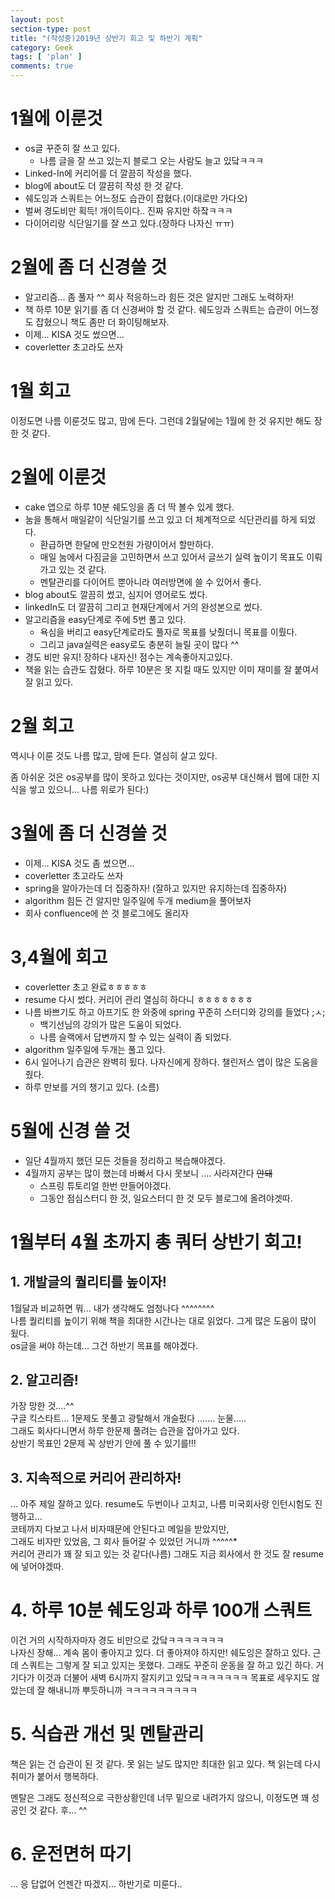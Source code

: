 ```yaml
---
layout: post
section-type: post
title: "(작성중)2019년 상반기 회고 및 하반기 계획"
category: Geek
tags: [ 'plan' ]
comments: true
---
```


# 1월에 이룬것
- os글 꾸준히 잘 쓰고 있다.
  - 나름 글을 잘 쓰고 있는지 블로그 오는 사람도 늘고 있닼ㅋㅋㅋ
- Linked-In에 커리어를 더 깔끔히 작성을 했다.
- blog에 about도 더 깔끔히 작성 한 것 같다.
- 쉐도잉과 스쿼트는 어느정도 습관이 잡혔다.(이대로만 가다오)
- 벌써 경도비만 획득! 개이득이다.. 진짜 유지만 하잨ㅋㅋㅋ
- 다이어리랑 식단일기를 잘 쓰고 있다.(장하다 나자신 ㅠㅠ)

# 2월에 좀 더 신경쓸 것
- 알고리즘... 좀 풀자 ^^ 회사 적응하느라 힘든 것은 알지만 그래도 노력하자!
- 책 하루 10분 읽기를 좀 더 신경써야 할 것 같다. 쉐도잉과 스쿼트는 습관이 어느정도 잡혔으니 책도 좀만 더 화이팅해보자.
- 이제... KISA 것도 썼으면...
- coverletter 초고라도 쓰자

# 1월 회고
이정도면 나름 이룬것도 많고, 맘에 든다.
그런데 2월달에는 1월에 한 것 유지만 해도 장한 것 같다.

# 2월에 이룬것
- cake 앱으로 하루 10분 쉐도잉을 좀 더 딱 볼수 있게 했다.
- 눔을 통해서 매일같이 식단일기를 쓰고 있고 더 체계적으로 식단관리를 하게 되었다.
  - 환급하면 한달에 만오천원 가량이어서 할만하다.
  - 매일 눔에서 다짐글을 고민하면서 쓰고 있어서 글쓰기 실력 높이기 목표도 이뤄가고 있는 것 같다.
  - 멘탈관리를 다이어트 뿐아니라 여러방면에 쓸 수 있어서 좋다.
- blog about도 깔끔히 썼고, 심지어 영어로도 썼다.
- linkedIn도 더 깔끔히 그리고 현재단계에서 거의 완성본으로 썼다.
- 알고리즘을 easy단계로 주에 5번 풀고 있다.
  - 욕심을 버리고 easy단계로라도 풀자로 목표를 낮췄더니 목표를 이뤘다.
  - 그리고 java실력은 easy로도 충분히 늘릴 곳이 많다 ^^
- 경도 비만 유지! 장하다 내자신! 점수는 계속좋아지고있다.
- 책을 읽는 습관도 잡혔다. 하루 10분은 못 지킬 때도 있지만 이미 재미를 잘 붙여서 잘 읽고 있다.

# 2월 회고
역시나 이룬 것도 나름 많고, 맘에 든다.
열심히 살고 있다.

좀 아쉬운 것은 os공부를 많이 못하고 있다는 것이지만, os공부 대신해서 웹에 대한 지식을 쌓고 있으니...
나름 위로가 된다:)

# 3월에 좀 더 신경쓸 것
- 이제... KISA 것도 좀 썼으면...
- coverletter 초고라도 쓰자
- spring을 알아가는데 더 집중하자! (잘하고 있지만 유지하는데 집중하자)
- algorithm 힘든 건 알지만 일주일에 두개 medium을 풀어보자
- 회사 confluence에 쓴 것 블로그에도 올리자

# 3,4월에 회고
- coverletter 초고 완료ㅎㅎㅎㅎㅎ
- resume 다시 썼다. 커리어 관리 열심히 하다니 ㅎㅎㅎㅎㅎㅎㅎ
- 나름 바쁘기도 하고 아프기도 한 와중에 spring 꾸준히 스터디와 강의를 들었다 ;ㅅ;
  - 백기선님의 강의가 많은 도움이 되었다.
  - 나름 슬랙에서 답변까지 할 수 있는 실력이 좀 되었다.
- algorithm 일주일에 두개는 풀고 있다.
- 6시 일어나기 습관은 완벽히 됬다. 나자신에게 장하다. 챌린저스 앱이 많은 도움을 줬다.
- 하루 만보를 거의 챙기고 있다. (소름)

# 5월에 신경 쓸 것
- 일단 4월까지 했던 모든 것들을 정리하고 복습해야겠다.
- 4월까지 공부는 많이 했는데 바빠서 다시 못보니 .... 사라져간다 ~~안돼~~
  - 스프링 튜토리얼 한번 만들어야겠다.
  - 그동안 점심스터디 한 것, 일요스터디 한 것 모두 블로그에 올려야겟따.


# 1월부터 4월 초까지 총 쿼터 상반기 회고!
## 1. 개발글의 퀄리티를 높이자!
1월달과 비교하면 뭐... 내가 생각해도 엄청나다 ^^^^^^^^  
나름 퀄리티를 높이기 위해 책을 최대한 시간나는 대로 읽었다. 그게 많은 도움이 많이 됬다.  
os글을 써야 하는데... 그건 하반기 목표를 해야겠다.  


## 2. 알고리즘!  
가장 망한 것....^^  
구글 킥스타트... 1문제도 못풀고 광탈해서 개슬펐다 ....... 눈물.....  
그래도 회사다니면서 하루 한문제 풀려는 습관을 잡아가고 있다.  
상반기 목표인 2문제 꼭 상반기 안에 풀 수 있기를!!!


## 3. 지속적으로 커리어 관리하자!
... 아주 제일 잘하고 있다.
resume도 두번이나 고치고, 나름 미국회사랑 인턴시험도 진행하고...  
코테까지 다보고 나서 비자때문에 안된다고 메일을 받았지만,  
그래도 비자만 있었음, 그 회사 들어갈 수 있었던 거니까 ^^^^^*  
커리어 관리가 꽤 잘 되고 있는 것 같다(나름)
그래도 지금 회사에서 한 것도 잘 resume에 넣어야겠따.  


# 4. 하루 10분 쉐도잉과 하루 100개 스쿼트
이건 거의 시작하자마자 경도 비만으로 갔닼ㅋㅋㅋㅋㅋㅋㅋ  
나자신 장해... 계속 몸이 좋아지고 있다. 더 좋아져야 하지만!
쉐도잉은 잘하고 있다. 근데 스쿼트는 그렇게 잘 되고 있지는 못했다.
그래도 꾸준히 운동을 잘 하고 있긴 하다. 거기다가 이것과 더불어 새벽 6시까지 잘지키고 있닼ㅋㅋㅋㅋㅋㅋㅋ
목표로 세우지도 않았는데 잘 해내니까 뿌듯하니까 ㅋㅋㅋㅋㅋㅋㅋㅋㅋ  


# 5. 식습관 개선 및 멘탈관리
책은 읽는 건 습관이 된 것 같다. 못 읽는 날도 많지만 최대한 읽고 있다.
책 읽는데 다시 취미가 붙어서 행복하다.

멘탈은 그래도 정신적으로 극한상황인데 너무 밑으로 내려가지 않으니, 이정도면 꽤 성공인 것 같다.
후... ^^


# 6. 운전면허 따기
... 응 답없어
언젠간 따겠지... 하반기로 미룬다..

